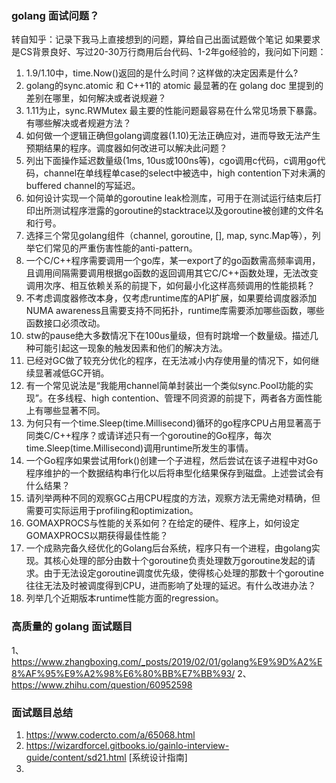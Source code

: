 ### golang 面试问题？
转自知乎：记录下我马上直接想到的问题，算给自己出面试题做个笔记
如果要求是CS背景良好、写过20-30万行商用后台代码、1-2年go经验的，我问如下问题：
1. 1.9/1.10中，time.Now()返回的是什么时间？这样做的决定因素是什么?
 2. golang的sync.atomic 和 C++11的 atomic 最显著的在 golang doc 里提到的差别在哪里，如何解决或者说规避？
 3. 1.11为止，sync.RWMutex 最主要的性能问题最容易在什么常见场景下暴露。有哪些解决或者规避方法？
 4. 如何做一个逻辑正确但golang调度器(1.10)无法正确应对，进而导致无法产生预期结果的程序。调度器如何改进可以解决此问题？
 5. 列出下面操作延迟数量级(1ms, 10us或100ns等)，cgo调用c代码，c调用go代码，channel在单线程单case的select中被选中，high contention下对未满的buffered channel的写延迟。
 6. 如何设计实现一个简单的goroutine leak检测库，可用于在测试运行结束后打印出所测试程序泄露的goroutine的stacktrace以及goroutine被创建的文件名和行号。
 7. 选择三个常见golang组件（channel, goroutine, [], map, sync.Map等），列举它们常见的严重伤害性能的anti-pattern。
 8. 一个C/C++程序需要调用一个go库，某一export了的go函数需高频率调用，且调用间隔需要调用根据go函数的返回调用其它C/C++函数处理，无法改变调用次序、相互依赖关系的前提下，如何最小化这样高频调用的性能损耗？
 9. 不考虑调度器修改本身，仅考虑runtime库的API扩展，如果要给调度器添加NUMA awareness且需要支持不同拓扑，runtime库需要添加哪些函数，哪些函数接口必须改动。
 10. stw的pause绝大多数情况下在100us量级，但有时跳增一个数量级。描述几种可能引起这一现象的触发因素和他们的解决方法。
 11. 已经对GC做了较充分优化的程序，在无法减小内存使用量的情况下，如何继续显著减低GC开销。
 12. 有一个常见说法是“我能用channel简单封装出一个类似sync.Pool功能的实现”。在多线程、high contention、管理不同资源的前提下，两者各方面性能上有哪些显著不同。
 13. 为何只有一个time.Sleep(time.Millisecond)循环的go程序CPU占用显著高于同类C/C++程序？或请详述只有一个goroutine的Go程序，每次time.Sleep(time.Millisecond)调用runtime所发生的事情。
 14. 一个Go程序如果尝试用fork()创建一个子进程，然后尝试在该子进程中对Go程序维护的一个数据结构串行化以后将串型化结果保存到磁盘。上述尝试会有什么结果？
 15. 请列举两种不同的观察GC占用CPU程度的方法，观察方法无需绝对精确，但需要可实际运用于profiling和optimization。
 16. GOMAXPROCS与性能的关系如何？在给定的硬件、程序上，如何设定GOMAXPROCS以期获得最佳性能？
 17. 一个成熟完备久经优化的Golang后台系统，程序只有一个进程，由golang实现。其核心处理的部分由数十个goroutine负责处理数万goroutine发起的请求。由于无法设定goroutine调度优先级，使得核心处理的那数十个goroutine往往无法及时被调度得到CPU，进而影响了处理的延迟。有什么改进办法？
 18. 列举几个近期版本runtime性能方面的regression。

 ### 高质量的 golang 面试题目
 1、https://www.zhangboxing.com/_posts/2019/02/01/golang%E9%9D%A2%E8%AF%95%E9%A2%98%E6%80%BB%E7%BB%93/
 2、https://www.zhihu.com/question/60952598
 
 
 
### 面试题目总结
1. https://www.codercto.com/a/65068.html
2. https://wizardforcel.gitbooks.io/gainlo-interview-guide/content/sd21.html [系统设计指南]
3. 